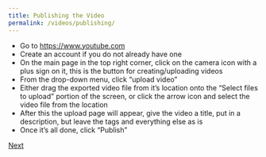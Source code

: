 ```yaml
---
title: Publishing the Video
permalink: /videos/publishing/
---
```


* Go to https://www.youtube.com
* Create an account if you do not already have one
* On the main page in the top right corner, click on the camera icon with a plus sign on it, this is the button for creating/uploading videos
* From the drop-down menu, click “upload video”
* Either drag the exported video file from it’s location onto the “Select files to upload” portion of the screen, or click the arrow icon and select the video file from the location
* After this the upload page will appear, give the video a title, put in a description, but leave the tags and everything else as is
* Once it’s all done, click “Publish”



[Next](/storytelling/stories/script/)